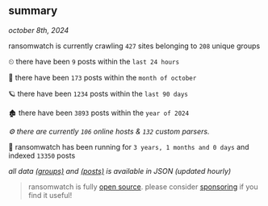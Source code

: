 
## summary
_october 8th, 2024_

ransomwatch is currently crawling `427` sites belonging to `208` unique groups

⏲ there have been `9` posts within the `last 24 hours`

🦈 there have been `173` posts within the `month of october`

🪐 there have been `1234` posts within the `last 90 days`

🏚 there have been `3893` posts within the `year of 2024`

_⚙️ there are currently `106` online hosts & `132` custom parsers._

🦕 ransomwatch has been running for `3 years, 1 months and 0 days` and indexed `13350` posts

_all data  [(groups)](http://ransomwhat.telemetry.ltd/groups) and [(posts)](http://ransomwhat.telemetry.ltd/posts) is available in JSON (updated hourly)_

> ransomwatch is fully [open source](https://github.com/joshhighet/ransomwatch#ransomwatch--). please consider [sponsoring](https://github.com/sponsors/joshhighet) if you find it useful!
